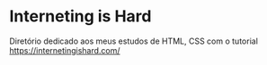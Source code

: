 # Interneting is Hard
Diretório dedicado aos meus estudos de HTML, CSS com o tutorial https://internetingishard.com/
